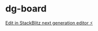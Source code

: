 # dg-board

[Edit in StackBlitz next generation editor ⚡️](https://stackblitz.com/~/github.com/mikaelhadler/dg-board)